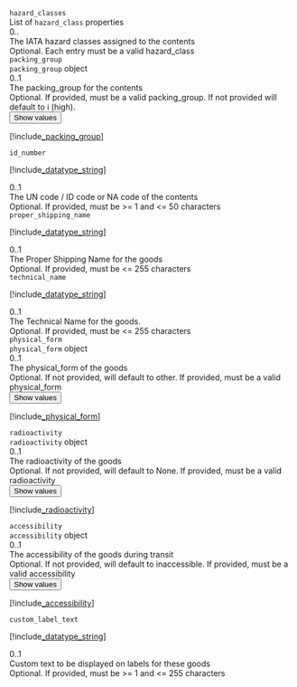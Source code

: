 <div class="property">
    <div class="name"><code>hazard_classes</code></div>
    <div class="type">List of <code>hazard_class</code> properties</div>
    <div class="occurs">0..</div>
    <div class="description">The IATA hazard classes assigned to the contents</div>
    <div class="validation">Optional. Each entry must be a valid hazard_class</div>
</div>
<div class="property">
    <div class="name"><code>packing_group</code></div>
    <div class="type"><code>packing_group</code> object </div>
    <div class="occurs">0..1</div>
    <div class="description">The packing_group for the contents</div>
    <div class="validation">Optional. If provided, must be a valid packing_group. If not provided will default to i (high).</div>     
    <div class="dropdown"> 
        <button onclick="dropFunction(this)">Show values</button>
        <div class="dropdown-content">

[!include[_packing_group](_packing_group.md)]
</div>
    </div>              
</div>
<div class="property">
    <div class="name"><code>id_number</code></div>
    <div class="type">

[!include[_datatype_string](_datatype_string.md)]
</div>
    <div class="occurs">0..1</div>
    <div class="description">The UN code / ID code or NA code of the contents</div>
    <div class="validation">Optional. If provided, must be &gt;= 1 and &lt;= 50 characters</div>
</div>
<div class="property">
    <div class="name"><code>proper_shipping_name</code></div>
    <div class="type">

[!include[_datatype_string](_datatype_string.md)]
</div>
    <div class="occurs">0..1</div>
    <div class="description">The Proper Shipping Name for the goods</div>
    <div class="validation">Optional. If provided, must be &lt;= 255 characters</div>
</div>
<div class="property">
    <div class="name"><code>technical_name</code></div>
    <div class="type">

[!include[_datatype_string](_datatype_string.md)]
</div>
    <div class="occurs">0..1</div>
    <div class="description">The Technical Name for the goods.	</div>
    <div class="validation">Optional. If provided, must be &lt;= 255 characters</div>
</div>
<div class="property">
    <div class="name"><code>physical_form</code></div>
    <div class="type"><code>physical_form</code> object </div>
    <div class="occurs">0..1</div>
    <div class="description">The physical_form of the goods</div>
    <div class="validation">Optional. If not provided, will default to other. If provided, must be a valid physical_form</div>     
    <div class="dropdown"> 
        <button onclick="dropFunction(this)">Show values</button>
        <div class="dropdown-content">

[!include[_physical_form](_physical_form.md)]
</div>
    </div>              
</div>
<div class="property">
    <div class="name"><code>radioactivity</code></div>
    <div class="type"><code>radioactivity</code> object </div>
    <div class="occurs">0..1</div>
    <div class="description">The radioactivity of the goods</div>
    <div class="validation">Optional. If not provided, will default to None. If provided, must be a valid radioactivity</div>     
    <div class="dropdown"> 
        <button onclick="dropFunction(this)">Show values</button>
        <div class="dropdown-content">

[!include[_radioactivity](_radioactivity.md)]
</div>
    </div>              
</div>
<div class="property">
    <div class="name"><code>accessibility</code></div>
    <div class="type"><code>accessibility</code> object </div>
    <div class="occurs">0..1</div>
    <div class="description">The accessibility of the goods during transit</div>
    <div class="validation">Optional. If not provided, will default to inaccessible. If provided, must be a valid accessibility</div>     
    <div class="dropdown"> 
        <button onclick="dropFunction(this)">Show values</button>
        <div class="dropdown-content">

[!include[_accessibility](_accessibility.md)]
</div>
    </div>              
</div>
<div class="property">
    <div class="name"><code>custom_label_text</code></div>
    <div class="type">

[!include[_datatype_string](_datatype_string.md)]
</div>
    <div class="occurs">0..1</div>
    <div class="description">Custom text to be displayed on labels for these goods</div>
    <div class="validation">Optional. If provided, must be &gt;= 1 and &lt;= 255 characters</div>
</div>